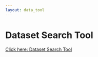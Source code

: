 ```yaml
---
layout: data_tool
---
```


# Dataset Search Tool

[Click here: Dataset Search Tool](http://35.222.21.171:7000/)
